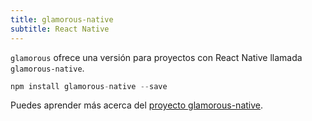 ```yaml
---
title: glamorous-native
subtitle: React Native
---
```


`glamorous` ofrece una versión para proyectos con React Native llamada `glamorous-native`.

```js
npm install glamorous-native --save
```

Puedes aprender más acerca del [proyecto glamorous-native](https://github.com/robinpowered/glamorous-native).

